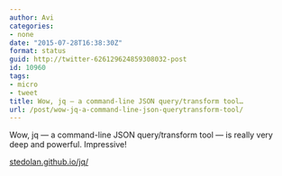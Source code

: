 ```yaml
---
author: Avi
categories:
- none
date: "2015-07-28T16:38:30Z"
format: status
guid: http://twitter-626129624859308032-post
id: 10960
tags:
- micro
- tweet
title: Wow, jq — a command-line JSON query/transform tool…
url: /post/wow-jq-a-command-line-json-querytransform-tool/
---
```

Wow, jq — a command-line JSON query/transform tool — is really very deep and powerful. Impressive!

[stedolan.github.io/jq/](http://stedolan.github.io/jq/)